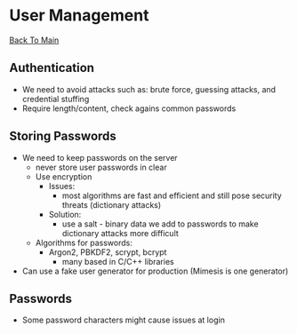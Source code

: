 # User Management
[Back To Main](../README.md)

## Authentication
* We need to avoid attacks such as: brute force, guessing attacks, and credential stuffing
* Require length/content, check agains common passwords

## Storing Passwords
* We need to keep passwords on the server
  * never store user passwords in clear
  * Use encryption
    * Issues:
      * most algorithms are fast and efficient and still pose security threats (dictionary attacks)
    * Solution:
      * use a salt - binary data we add to passwords to make dictionary attacks more difficult
  * Algorithms for passwords:
    * Argon2, PBKDF2, scrypt, bcrypt
      * many based in C/C++ libraries
* Can use a fake user generator for production (Mimesis is one generator)

## Passwords
* Some password characters might cause issues at login
